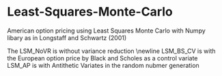 # Least-Squares-Monte-Carlo
American option pricing using Least Squares Monte Carlo with Numpy libary as in Longstaff and Schwartz (2001)

The LSM_NoVR is without variance reduction \newline
LSM_BS_CV is with the European option price by Black and Scholes as a control variate
LSM_AP is with Antithetic Variates in the random nubmer generation


